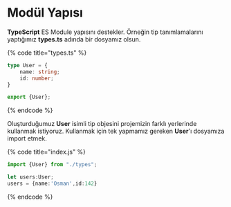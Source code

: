 # Modül Yapısı

**TypeScript** ES Module yapısını destekler. Örneğin tip tanımlamalarını yaptığımız **types.ts** adında bir dosyamız olsun. 

{% code title="types.ts" %}
```typescript
type User = {
    name: string;
    id: number;
}

export {User};
```
{% endcode %}

 Oluşturduğumuz **User** isimli tip objesini projemizin farklı yerlerinde kullanmak istiyoruz. Kullanmak için tek yapmamız gereken **User**'ı dosyamıza import etmek.

{% code title="index.js" %}
```typescript
import {User} from "./types";

let users:User;
users = {name:'Osman',id:142}
```
{% endcode %}

 

